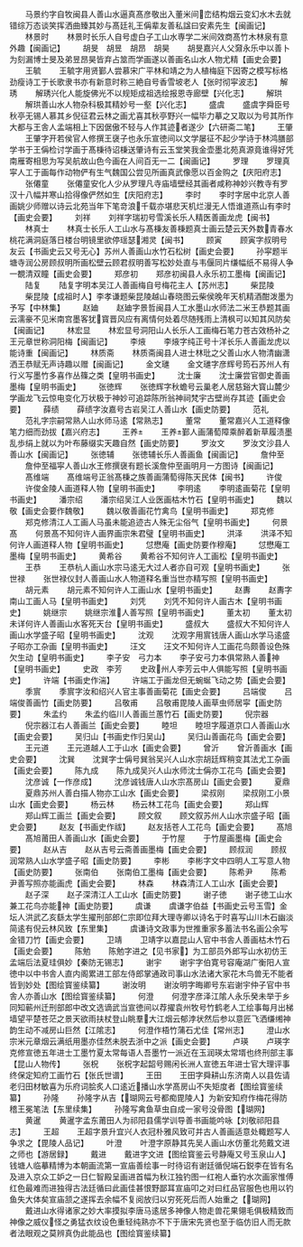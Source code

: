 <!-- { "loadSidebar": true } -->
　　马景约字自牧闽县人善山水逼真髙彦敬出入董米间峦结构烟云变幻水木去就错综万态谈笑挥洒曲臻其妙与髙廷礼王偁辈友善私諡曰安素先生【闽画记】
　　林景时
　　林景时长乐人自号虚白子工山水専学二米间效商髙竹木林泉有意外趣【闽画记】
　　胡旻　胡昱　胡昂　胡昊
　　胡旻嘉兴人父奫永乐中以善卜为刻漏博士旻及弟昱昂昊皆弃占筮而学画遂以善画名山水人物尤精【画史会要】
　　王毓
　　王毓字用贤鄞人尝慕宋广平林和靖之为人植梅庭下因寄之模写标格劲瘦诗工于长歌隶书亦有新意时称三絶自号香雪坡老人【张时彻寜波志】
　　解琇
　　解琇兴化人能旋佛光不以规矩成祖选绘报恩寺廊壁【兴化志】
　　解珙
　　解珙善山水人物杂科极其精妙号一壑【兴化志】
　　盛虞
　　盛虞字舜臣号秋亭无锡人慕其乡倪征君云林之画尤喜其秋亭野兴一幅毕力摹之又取以为号其所作大都与王舎人孟端相上下因倨傲不轻与人作其迹者遂少【六研斋二笔】
　　王肇
　　王肇字开若侯官人修撰王襃子也永乐宣徳间以文学屡征不起少学诗于林鸿膳部学书于王偁检讨学画于髙棅待诏棅送肇诗有云玉堂笑我金壶墨北苑真源竟谁得好凭南雁寄相思为写吴航故山色今画在人间百无一二【闽画记】
　　罗理
　　罗理真寜人工于画每作动物俨有生气魏国公尝见所画真武像愿以百金购之【庆阳府志】
　　张僊童
　　张僊童安化人少从罗理凡寺庙墙壁经其画者咸称神妙兴教寺有罗汉十八幅并寒山拾得像俨然如生【庆阳府志】
　　李时
　　李时字居中北京人善画姚少师赠以诗云北苑当年下笔竒浪千载亦堪悲天机烂漫无人悟谁道燕山有李时【画史会要】
　　刘祥
　　刘祥字瑞初号雪溪长乐人精医善画龙虎【闽书】
　　林真士
　　林真士长乐人工山水与髙棅友善棅题真士画云楚云天外数青春水桃花满洞庭落日楼台明镜里欲停瑶瑟湘灵【闽书】
　　顾寅
　　顾寅字叔明号友云【书画史云又号无心】苏州人善画山水竹石松树【画史会要】
　　孙寜题半塘寺润公房顾叔明所画松壁云顾君叔明善写松妙处直与韦偃同片缣幅纸不易得人争一覩清双瞳【画史会要】
　　郑彦初
　　郑彦初闽县人永乐初工墨梅【闽画记】
　　陆复
　　陆复字明本吴江人善画梅自号梅花主人【苏州志】
　　柴昆陵
　　柴昆陵【成祖时人】李孝谦题柴昆陵越山春晓图云柴侯晚年天机精酒酣泼墨为予写【中林集】
　　赵廸
　　赵廸字景哲闽县人工水墨山水师法二米王恭题其画云濡豪不见米南宫墨客犹寳晋风应有离情何处着尽随残雨上清枫可以知其风防矣【闽画记】
　　林宏显
　　林宏显号洞阳山人长乐人工画梅石笔力苍古效杨补之王元章世称洞阳梅【闽画记】
　　李焲
　　李焲字纯正号十洋长乐人善画龙虎以能诗重【闽画记】
　　林质斋
　　林质斋闽县人进士林玭之父善山水人物清幽潇洒王恭赋无声诗趣以赠【闽画记】
　　金文璡
　　金文璡字彦辉号筠石苏州人有行义写墨竹多喜作丛篠之类【皇明书画史】
　　沈士廉
　　沈士廉尝官御史善画墨梅【皇明书画史】
　　张徳辉
　　张徳辉字秋蟾号云巢老人居慈谿大寳山麓少学画龙飞云惊电变化万状极于神妙可追踪陈所翁神祠梵宇古壁尚存其迹【画史会要】
　　薛绩
　　薛绩字汝嘉号古岩吴江人善山水【画史防要】
　　范礼
　　范礼字宗嗣常熟人山水师马逺【常熟志】
　　董常
　　董常嘉兴人工道释像笔力细而劲拔【嘉兴府志】
　　王养
　　王养鄞人画蒲萄障乘醉着新草履渍墨乱歩绢上就以为叶布藤缀实天趣自然【画史防要】
　　罗汝文
　　罗汝文沙县人善山水【闽画记】
　　张徳辅
　　张徳辅长乐人善画鱼【闽画记】
　　詹仲至
　　詹仲至福寜人善山水王修撰襃有题长溪詹仲至画明月一方图诗【闽画记】
　　髙维端
　　髙维端号正翁髙棅之族善画蒲萄得陈天民体【闽书】
　　许俊
　　许俊金陵人画道释人物【皇明书画史】
　　李明逺
　　李明逺画菊花【皇明书画史】
　　潘宗绍
　　潘宗绍吴江人业医画枯木竹石【皇明书画史】
　　魏以敬【画史会要作魏敬】
　　魏以敬善画花竹禽鸟【皇明书画史】
　　郑克修
　　郑克修清江人工画人马虽未能追迹古人殊无尘俗气【皇明书画史】
　　何景髙
　　何景髙不知何许人画界画宗朱君璧【皇明书画史】
　　洪泽
　　洪泽不知何许人画道释人物【皇明书画史】
　　怤懋庵【画史防要作穆庵】
　　怤懋庵工墨梅【皇明书画史】
　　黄希谷
　　黄希谷不知何许人工画松【皇明书画史】
　　王恭
　　王恭杭人画山水宗马逺无大过人者亦自可观【皇明书画史】
　　张世禄
　　张世禄仪封人善画山水人物道释名重当世亦精写照【皇明书画史】
　　胡元素
　　胡元素不知何许人工画山水【皇明书画史】
　　赵夀
　　赵夀字南山工画人马【皇明书画史】
　　刘凭
　　刘凭不知何许人画古木【皇明书画史】
　　姚继宗
　　姚继宗淮人善写照【皇明书画史】
　　董太初
　　董太初未详何许人善画山水客死天台【皇明书画史】
　　盛叔大
　　盛叔大不知何许人画山水学盛子昭【皇明书画史】
　　沈观
　　沈观字用賔钱唐人画山水学马逺盛子昭亦工杂画【皇明书画史】
　　汪文
　　汪文不知何许人工画花鸟颇善设色殊欠生动【皇明书画史】
　　李子安　弓力本
　　李子安弓力本俱常熟人善神【皇明书画史】
　　史政　李芳
　　史政州人李芳云中人俱能写照【皇明书画史】
　　许端【书画史作湍】
　　许端工于画龙但无蜿蜒飞动之势【画史会要】
　　季賔
　　季賔字汝和绍兴人官主事善画菊花【画史会要】
　　吕端俊
　　吕端俊善画竹【画史防要】
　　吕敬甫
　　吕敬甫毘陵人画草虫师居寜【画史防要】
　　朱孟约
　　朱孟约临川人善画兰蕙竹石【画史防要】
　　倪宗器
　　倪宗器江右人善画兰【画史会要】
　　睦坦
　　睦坦字履道京口人善画山水【画史会要】
　　吴归山【书画史作归吴山】
　　吴归山善画花鸟【画史会要】
　　王元道
　　王元道越人工于山水【画史会要】
　　曾沂
　　曾沂善画水【画史会要】
　　沈巽
　　沈巽字士偁号巽翁吴兴人山水宗胡廷辉稍变其法尤工杂画【画史会要】
　　陈九成
　　陈九成吴兴人山水师沈士偁亦工花鸟【画史会要】
　　沈彦诚【一作彦成】
　　沈彦诚钱唐人山水宗髙房山【画史会要】
　　夏鼎
　　夏鼎苏州人善白描人物亦工山水【画史会要】
　　梁叔刚
　　梁叔刚工小景山水【画史会要】
　　杨云林
　　杨云林工花鸟【画史会要】
　　郑山辉
　　郑山辉工画兰【画史会要】
　　顾文叙
　　顾文叙苏州人山水宗盛子昭【画史会要】
　　赵友【书画史作祓】
　　赵友括苍人工花鸟【画史会要】
　　髙旭
　　髙旭莆田人善画山水【画史会要】
　　于竹屋
　　于竹屋画墨梅【画史会要】
　　赵从吉
　　赵从吉号云斋善画墨梅【画史会要】
　　顾叔润
　　顾叔润常熟人山水学盛子昭【画史防要】
　　李彬
　　李彬字文中四明人工写意人物【画史防要】
　　张南伯
　　张南伯工墨梅【画史会要】
　　陈希尹
　　陈希尹善写照亦能画虎【画史会要】
　　林森
　　林森清江人工山水【画史会要】
　　赵子深
　　赵子深清江人工山水【画史防要】
　　谢子徳
　　谢子徳工山水兼工花鸟亦能神【画史防要】
　　虞谦
　　虞谦字伯益【书画史云号玉雪】金坛人洪武乙亥繇太学生擢刑部郎仁宗即位拜大理寺卿以诗名于时喜写山川木石幽淡简逺有倪云林风致【东里集】
　　虞谦诗文政事为世推重家多蓄法书名画公余写金错刀竹【画史会要】
　　卫靖
　　卫靖字以嘉昆山人官中书舎人善画枯木竹石【画史会要】
　　陈勉
　　陈勉字进之【见书家】为工部员外郎写山水初仿王孟端后法夏珪俱妙【秦防无锡志】
　　谢宇
　　谢宇字伯寛号容庵湖广衡阳人宣徳中以中书舎人直内阁累进工部左侍郎掌通政司事山水法诸大家花木鸟兽无不能者皆到妙处【图绘寳鉴续纂】
　　谢汝明
　　谢汝明字晦卿号东岩谢宇仲子官中书舎人亦善山水【图绘寳鉴续纂】
　　何澄
　　何澄字彦泽江隂人永乐癸未举于乡同知蕲州迁刑部郎中改文选谪武当宣徳间以荐擢袁州牧号竹鹤老人工绘事每月出梯墙望平楚苍茫之景天欲雨扶杖登山眺羣大江烟云郁浡状然后参以意匠飞洒缣缃神韵生动不减房山巨然【江隂志】
　　何澄作梧竹蒲石尤佳【常州志】
　　澄山水宗米元章烟云满纸用墨亦佳然未脱去浙中之派【画史会要】
　　卢瑛
　　卢瑛字克修宣徳五年进士工墨竹夏太常每语人吾墨竹一派近在玉润瑛太常壻也终刑部主事【昆山人物传】
　　张柷
　　张柷字起韶号赐闲长洲人宣徳五年进士官大理评事终保定知府工画竹石【张氏世谱】
　　王田
　　王田字舜耕山东济南人以县佐请老归田材敏喜为乐府词脍炙人口逺近播山水学髙房山不失矩度者【图绘寳鉴续纂】
　　孙隆
　　孙隆字从吉【瑚网云号都痴毘陵人】为新安知府作梅花得防稽王冕笔法【东里续集】
　　孙隆写禽鱼草虫自成一家号没骨图【瑚网】
　　黄暹
　　黄暹字孟东莆田人为祁阳县儒学训导善书画能吟咏【刘敬祁阳县志】
　　王超
　　王超字景升宜兴人衣冠朴雅风致可并古人善画适意处輙题写人争求之【毘陵人品记】
　　叶澄
　　叶澄字原静其先吴人画山水仿董北苑戴文进之师也【游居録】
　　戴进
　　戴进字文进【图绘寳鉴云号静庵又号玉泉山人】钱塘人临摹精博为本朝画流第一宣庙善绘事一时待诏有谢廷循倪端石鋭李在皆有名及进入京众工妒之一日仁智殿呈画进首幅为秋江独钓图一红袍人垂钓水次画家惟傅红色最难而进独得古法廷循曰此画佳甚恨野鄙耳宣庙叩之对曰红品官服色也用以钓鱼失大体矣宣庙颔之遂挥去余幅不复阅放归以穷死死后而人始重之【瑚网】
　　戴进山水得诸家之妙大率摸拟李唐马逺居多神像人物走兽花果翎毛俱极精致而神像之威仪怪之勇猛衣纹设色重轻纯熟亦不下于唐宋先贤也至于临仿旧人而无款者法眼观之莫辨真伪此能品也【图绘寳鉴续纂】

